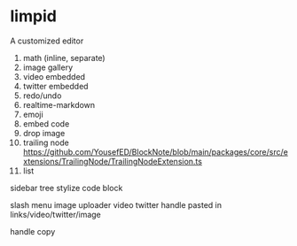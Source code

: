 # limpid
A customized editor

1. math (inline, separate)
2. image gallery
3. video embedded
4. twitter embedded
5. redo/undo
7. realtime-markdown
8. emoji
11. embed code
12. drop image
13. trailing node https://github.com/YousefED/BlockNote/blob/main/packages/core/src/extensions/TrailingNode/TrailingNodeExtension.ts
14. list

sidebar tree
stylize code block

slash menu
image uploader
video 
twitter
handle pasted in links/video/twitter/image

handle copy
